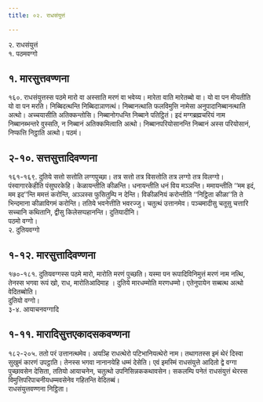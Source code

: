 ```yaml
---
title: ०२. राधसंयुत्तं

---
```

२. राधसंयुत्तं  
१. पठमवग्गो  


## १. मारसुत्तवण्णना

१६०. राधसंयुत्तस्स पठमे मारो वा अस्साति मरणं वा भवेय्य। मारेता वाति मारेतब्बो वा। यो वा पन मीयतीति यो वा पन मरति। निब्बिदत्थन्ति निब्बिदाञाणत्थं। निब्बानत्थाति फलविमुत्ति नामेसा अनुपादानिब्बानत्थाति अत्थो। अच्चयासीति अतिक्कन्तोसि। निब्बानोगधन्ति निब्बाने पतिट्ठितं। इदं मग्गब्रह्मचरियं नाम निब्बानब्भन्तरे वुस्सति, न निब्बानं अतिक्कमित्वाति अत्थो। निब्बानपरियोसानन्ति निब्बानं अस्स परियोसानं, निप्फत्ति निट्ठाति अत्थो। पठमं।  


## २-१०. सत्तसुत्तादिवण्णना

१६१-१६९. दुतिये सत्तो सत्तोति लग्गपुच्छा। तत्र सत्तो तत्र विसत्तोति तत्र लग्गो तत्र विलग्गो। पंस्वागारकेहीति पंसुघरकेहि। केळायन्तीति कीळन्ति। धनायन्तीति धनं विय मञ्ञन्ति। ममायन्तीति ‘‘मम इदं, मम इद’’न्ति ममत्तं करोन्ति, अञ्ञस्स फुसितुम्पि न देन्ति। विकीळनियं करोन्तीति ‘‘निट्ठिता कीळा’’ति ते भिन्दमाना कीळाविगमं करोन्ति। ततिये भवनेत्तीति भवरज्जु। चतुत्थं उत्तानमेव। पञ्चमादीसु चतूसु चत्तारि सच्चानि कथितानि, द्वीसु किलेसप्पहानन्ति। दुतियादीनि।  
पठमो वग्गो।  
२. दुतियवग्गो  


## १-१२. मारसुत्तादिवण्णना

१७०-१८१. दुतियवग्गस्स पठमे मारो, मारोति मरणं पुच्छति। यस्मा पन रूपादिविनिमुत्तं मरणं नाम नत्थि, तेनस्स भगवा रूपं खो, राध, मारोतिआदिमाह । दुतिये मारधम्मोति मरणधम्मो। एतेनुपायेन सब्बत्थ अत्थो वेदितब्बोति।  
दुतियो वग्गो।  
३-४. आयाचनवग्गादि  


## १-११. मारादिसुत्तएकादसकवण्णना

१८२-२०५. ततो परं उत्तानत्थमेव। अयञ्हि राधत्थेरो पटिभानियत्थेरो नाम। तथागतस्स इमं थेरं दिस्वा सुखुमं कारणं उपट्ठाति। तेनस्स भगवा नानानयेहि धम्मं देसेति। एवं इमस्मिं राधसंयुत्ते आदितो द्वे वग्गा पुच्छावसेन देसिता, ततियो आयाचनेन, चतुत्थो उपनिसिन्नककथावसेन। सकलम्पि पनेतं राधसंयुत्तं थेरस्स विमुत्तिपरिपाचनीयधम्मवसेनेव गहितन्ति वेदितब्बं।  
राधसंयुत्तवण्णना निट्ठिता।  